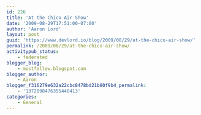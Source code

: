 ```yaml
---
id: 226
title: 'At the Chico Air Show'
date: '2009-08-29T17:51:00-07:00'
author: 'Aaron Lord'
layout: post
guid: 'https://www.devlord.io/blog/2009/08/29/at-the-chico-air-show/'
permalink: /2009/08/29/at-the-chico-air-show/
activitypub_status:
    - federated
blogger_blog:
    - mustfollow.blogspot.com
blogger_author:
    - Aaron
blogger_f316279e632a22cbc8478bd21b80f9b4_permalink:
    - '1372898476355448413'
categories:
    - General
---
```


<p class="mobile-photo"><a href="/blog/wp-content/uploads/2011/10/photo-729754.jpg"><img src="/blog/wp-content/uploads/2011/10/photo-729754.jpg?w=300" border="0" alt="" /></a></p><div class="blogger-post-footer"><img width='1' height='1' src="https://www.devlord.io/blog/at-the-chico-air-show/"' /></div>